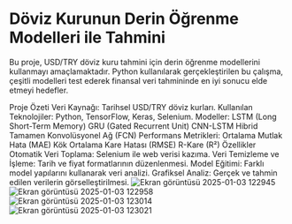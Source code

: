 # Döviz Kurunun Derin Öğrenme Modelleri ile Tahmini
Bu proje, USD/TRY döviz kuru tahmini için derin öğrenme modellerini kullanmayı amaçlamaktadır. Python kullanılarak gerçekleştirilen bu çalışma, çeşitli modelleri test ederek finansal veri tahmininde en iyi sonucu elde etmeyi hedefler.

Proje Özeti
Veri Kaynağı: Tarihsel USD/TRY döviz kurları.
Kullanılan Teknolojiler: Python, TensorFlow, Keras, Selenium.
Modeller:
LSTM (Long Short-Term Memory)
GRU (Gated Recurrent Unit)
CNN-LSTM Hibrid
Tamamen Konvolüsyonel Ağ (FCN)
Performans Metrikleri:
Ortalama Mutlak Hata (MAE)
Kök Ortalama Kare Hatası (RMSE)
R-Kare (R²)
Özellikler
Otomatik Veri Toplama: Selenium ile web verisi kazıma.
Veri Temizleme ve İşleme: Tarih ve fiyat formatlarının düzenlenmesi.
Model Eğitimi: Farklı model yapılarını kullanarak veri analizi.
Grafiksel Analiz: Gerçek ve tahmin edilen verilerin görselleştirilmesi.
![Ekran görüntüsü 2025-01-03 122945](https://github.com/user-attachments/assets/f0d04866-e5b3-474e-a474-7a1242f455d8)
![Ekran görüntüsü 2025-01-03 122958](https://github.com/user-attachments/assets/1accd22f-01ac-4c83-a86b-42839eff8293)
![Ekran görüntüsü 2025-01-03 123014](https://github.com/user-attachments/assets/fdabd6ce-f6d3-4347-91f6-9f5123eddfb4)
![Ekran görüntüsü 2025-01-03 123021](https://github.com/user-attachments/assets/832c45c3-8a82-4fd2-8847-2c1fe97d9841)
